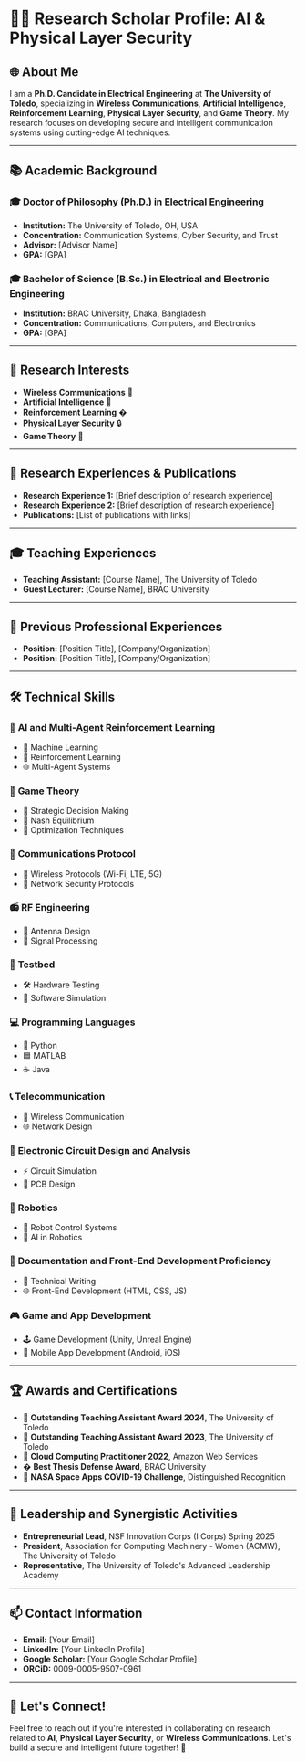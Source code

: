 # 🧑‍🔬 Research Scholar Profile: AI & Physical Layer Security

## 🌐 About Me
I am a **Ph.D. Candidate in Electrical Engineering** at **The University of Toledo**, specializing in **Wireless Communications**, **Artificial Intelligence**, **Reinforcement Learning**, **Physical Layer Security**, and **Game Theory**. My research focuses on developing secure and intelligent communication systems using cutting-edge AI techniques.

---

## 📚 Academic Background

### 🎓 **Doctor of Philosophy (Ph.D.) in Electrical Engineering**
- **Institution:** The University of Toledo, OH, USA
- **Concentration:** Communication Systems, Cyber Security, and Trust
- **Advisor:** [Advisor Name]
- **GPA:** [GPA]

### 🎓 **Bachelor of Science (B.Sc.) in Electrical and Electronic Engineering**
- **Institution:** BRAC University, Dhaka, Bangladesh
- **Concentration:** Communications, Computers, and Electronics
- **GPA:** [GPA]

---

## 🔬 Research Interests
- **Wireless Communications** 📡
- **Artificial Intelligence** 🤖
- **Reinforcement Learning** �
- **Physical Layer Security** 🔒
- **Game Theory** 🎲

---

## 📝 Research Experiences & Publications
- **Research Experience 1:** [Brief description of research experience]
- **Research Experience 2:** [Brief description of research experience]
- **Publications:** [List of publications with links]

---

## 🎓 Teaching Experiences
- **Teaching Assistant:** [Course Name], The University of Toledo
- **Guest Lecturer:** [Course Name], BRAC University

---

## 💼 Previous Professional Experiences
- **Position:** [Position Title], [Company/Organization]
- **Position:** [Position Title], [Company/Organization]

---

## 🛠️ Technical Skills

### 🤖 **AI and Multi-Agent Reinforcement Learning**
- 🧠 Machine Learning
- 🤖 Reinforcement Learning
- 🌐 Multi-Agent Systems

### 🎲 **Game Theory**
- 🧩 Strategic Decision Making
- 🎯 Nash Equilibrium
- 🧮 Optimization Techniques

### 📡 **Communications Protocol**
- 📶 Wireless Protocols (Wi-Fi, LTE, 5G)
- 🔗 Network Security Protocols

### 📻 **RF Engineering**
- 📡 Antenna Design
- 📶 Signal Processing

### 🧪 **Testbed**
- 🛠️ Hardware Testing
- 🧪 Software Simulation

### 💻 **Programming Languages**
- 🐍 Python
- 🟦 MATLAB
- ☕ Java

### 📞 **Telecommunication**
- 📶 Wireless Communication
- 🌐 Network Design

### 🔌 **Electronic Circuit Design and Analysis**
- ⚡ Circuit Simulation
- 🔧 PCB Design

### 🤖 **Robotics**
- 🦾 Robot Control Systems
- 🧠 AI in Robotics

### 📄 **Documentation and Front-End Development Proficiency**
- 📝 Technical Writing
- 🌐 Front-End Development (HTML, CSS, JS)

### 🎮 **Game and App Development**
- 🕹️ Game Development (Unity, Unreal Engine)
- 📱 Mobile App Development (Android, iOS)

---

## 🏆 Awards and Certifications
- 🏅 **Outstanding Teaching Assistant Award 2024**, The University of Toledo
- 🏅 **Outstanding Teaching Assistant Award 2023**, The University of Toledo
- 🏅 **Cloud Computing Practitioner 2022**, Amazon Web Services
- � **Best Thesis Defense Award**, BRAC University
- 🏅 **NASA Space Apps COVID-19 Challenge**, Distinguished Recognition

---

## 🚀 Leadership and Synergistic Activities
- **Entrepreneurial Lead**, NSF Innovation Corps (I Corps) Spring 2025
- **President**, Association for Computing Machinery - Women (ACMW), The University of Toledo
- **Representative**, The University of Toledo's Advanced Leadership Academy

---

## 📫 Contact Information
- **Email:** [Your Email]
- **LinkedIn:** [Your LinkedIn Profile]
- **Google Scholar:** [Your Google Scholar Profile]
- **ORCiD:** 0009-0005-9507-0961

---

## 🌟 Let's Connect!
Feel free to reach out if you're interested in collaborating on research related to **AI**, **Physical Layer Security**, or **Wireless Communications**. Let's build a secure and intelligent future together! 🚀
